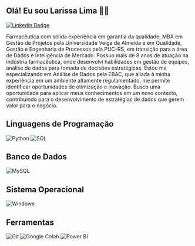 ## Olá! Eu sou Larissa Lima :wave::smiley:
[![Linkedin Badge](https://img.shields.io/badge/-Larissa%20Lima-blue?style=flat-square&logo=linkedin&logoColor=white)](https://www.linkedin.com/in/larissa-lima-aa94b065/)

Farmacêutica com sólida experiência em garantia da qualidade, MBA em Gestão de Projetos pela Universidade Veiga de Almeida e em Qualidade, Gestão e Engenharia de Processos pela PUC-RS, em transição para a área de Dados e Inteligência de Mercado. Possuo mais de 8 anos de atuação na indústria farmacêutica, onde desenvolvi habilidades em gestão de equipes, análise de dados para tomada de decisões estratégicas. Estou me especializando em Análise de Dados pela EBAC, que aliada à minha experiência em um ambiente altamente regulamentado, me permite identificar oportunidades de otimização e inovação. Busco uma oportunidade para aplicar meus conhecimentos em um novo contexto, contribuindo para o desenvolvimento de estratégias de dados que gerem valor para o negócio.

## Linguagens de Programação

![Python](https://img.shields.io/badge/python-3670A0?style=for-the-badge&logo=python&logoColor=ffdd54)
![SQL](https://img.shields.io/badge/SQL-0078D4?style=for-the-badge&logo=sqlite&logoColor=0078D4&color=000000)

## Banco de Dados

![MySQL](https://img.shields.io/badge/MySQL-00000F?style=for-the-badge&logo=Mysql&logoColor=white)

## Sistema Operacional

![Windows](https://img.shields.io/badge/Windows-0078D6?style=for-the-badge&logo=Windows&logoColor=FFFFFF&color=0078D6)

## Ferramentas

![Git](https://img.shields.io/badge/GIT-E44C30?style=for-the-badge&logo=git&logoColor=white)
![Google Colab](https://img.shields.io/badge/GoogleColab-F38020?style=for-the-badge&logo=googlecolab&logoColor=white)
![Power BI](https://img.shields.io/badge/Power_BI-D9B000?style=for-the-badge&logo=Power%20BI&logoColor=FFFFFF&color=D9B000)
